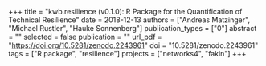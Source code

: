 +++
title = "kwb.resilience (v0.1.0): R Package for the Quantification of Technical Resilience"
date = 2018-12-13
authors = ["Andreas Matzinger", "Michael Rustler", "Hauke Sonnenberg"]
publication_types = ["0"]
abstract = ""
selected = false
publication = ""
url_pdf = "https://doi.org/10.5281/zenodo.2243961"
doi = "10.5281/zenodo.2243961"
tags = ["R package", "resilience"]
projects = ["networks4", "fakin"]
+++

